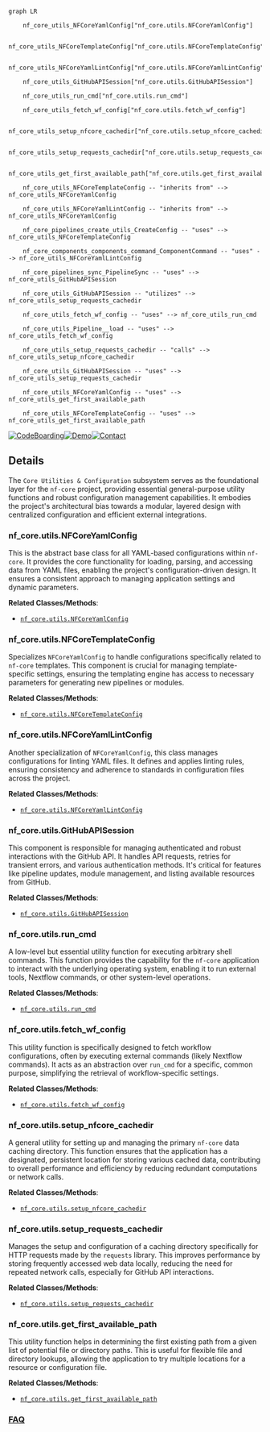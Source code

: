 ```mermaid

graph LR

    nf_core_utils_NFCoreYamlConfig["nf_core.utils.NFCoreYamlConfig"]

    nf_core_utils_NFCoreTemplateConfig["nf_core.utils.NFCoreTemplateConfig"]

    nf_core_utils_NFCoreYamlLintConfig["nf_core.utils.NFCoreYamlLintConfig"]

    nf_core_utils_GitHubAPISession["nf_core.utils.GitHubAPISession"]

    nf_core_utils_run_cmd["nf_core.utils.run_cmd"]

    nf_core_utils_fetch_wf_config["nf_core.utils.fetch_wf_config"]

    nf_core_utils_setup_nfcore_cachedir["nf_core.utils.setup_nfcore_cachedir"]

    nf_core_utils_setup_requests_cachedir["nf_core.utils.setup_requests_cachedir"]

    nf_core_utils_get_first_available_path["nf_core.utils.get_first_available_path"]

    nf_core_utils_NFCoreTemplateConfig -- "inherits from" --> nf_core_utils_NFCoreYamlConfig

    nf_core_utils_NFCoreYamlLintConfig -- "inherits from" --> nf_core_utils_NFCoreYamlConfig

    nf_core_pipelines_create_utils_CreateConfig -- "uses" --> nf_core_utils_NFCoreTemplateConfig

    nf_core_components_components_command_ComponentCommand -- "uses" --> nf_core_utils_NFCoreYamlLintConfig

    nf_core_pipelines_sync_PipelineSync -- "uses" --> nf_core_utils_GitHubAPISession

    nf_core_utils_GitHubAPISession -- "utilizes" --> nf_core_utils_setup_requests_cachedir

    nf_core_utils_fetch_wf_config -- "uses" --> nf_core_utils_run_cmd

    nf_core_utils_Pipeline__load -- "uses" --> nf_core_utils_fetch_wf_config

    nf_core_utils_setup_requests_cachedir -- "calls" --> nf_core_utils_setup_nfcore_cachedir

    nf_core_utils_GitHubAPISession -- "uses" --> nf_core_utils_setup_requests_cachedir

    nf_core_utils_NFCoreYamlConfig -- "uses" --> nf_core_utils_get_first_available_path

    nf_core_utils_NFCoreTemplateConfig -- "uses" --> nf_core_utils_get_first_available_path

```



[![CodeBoarding](https://img.shields.io/badge/Generated%20by-CodeBoarding-9cf?style=flat-square)](https://github.com/CodeBoarding/GeneratedOnBoardings)[![Demo](https://img.shields.io/badge/Try%20our-Demo-blue?style=flat-square)](https://www.codeboarding.org/demo)[![Contact](https://img.shields.io/badge/Contact%20us%20-%20contact@codeboarding.org-lightgrey?style=flat-square)](mailto:contact@codeboarding.org)



## Details



The `Core Utilities & Configuration` subsystem serves as the foundational layer for the `nf-core` project, providing essential general-purpose utility functions and robust configuration management capabilities. It embodies the project's architectural bias towards a modular, layered design with centralized configuration and efficient external integrations.



### nf_core.utils.NFCoreYamlConfig

This is the abstract base class for all YAML-based configurations within `nf-core`. It provides the core functionality for loading, parsing, and accessing data from YAML files, enabling the project's configuration-driven design. It ensures a consistent approach to managing application settings and dynamic parameters.





**Related Classes/Methods**:



- <a href="https://github.com/nf-core/tools/blob/main/nf_core/utils.py" target="_blank" rel="noopener noreferrer">`nf_core.utils.NFCoreYamlConfig`</a>





### nf_core.utils.NFCoreTemplateConfig

Specializes `NFCoreYamlConfig` to handle configurations specifically related to `nf-core` templates. This component is crucial for managing template-specific settings, ensuring the templating engine has access to necessary parameters for generating new pipelines or modules.





**Related Classes/Methods**:



- <a href="https://github.com/nf-core/tools/blob/main/nf_core/utils.py" target="_blank" rel="noopener noreferrer">`nf_core.utils.NFCoreTemplateConfig`</a>





### nf_core.utils.NFCoreYamlLintConfig

Another specialization of `NFCoreYamlConfig`, this class manages configurations for linting YAML files. It defines and applies linting rules, ensuring consistency and adherence to standards in configuration files across the project.





**Related Classes/Methods**:



- <a href="https://github.com/nf-core/tools/blob/main/nf_core/utils.py" target="_blank" rel="noopener noreferrer">`nf_core.utils.NFCoreYamlLintConfig`</a>





### nf_core.utils.GitHubAPISession

This component is responsible for managing authenticated and robust interactions with the GitHub API. It handles API requests, retries for transient errors, and various authentication methods. It's critical for features like pipeline updates, module management, and listing available resources from GitHub.





**Related Classes/Methods**:



- <a href="https://github.com/nf-core/tools/blob/main/nf_core/utils.py" target="_blank" rel="noopener noreferrer">`nf_core.utils.GitHubAPISession`</a>





### nf_core.utils.run_cmd

A low-level but essential utility function for executing arbitrary shell commands. This function provides the capability for the `nf-core` application to interact with the underlying operating system, enabling it to run external tools, Nextflow commands, or other system-level operations.





**Related Classes/Methods**:



- <a href="https://github.com/nf-core/tools/blob/main/nf_core/utils.py" target="_blank" rel="noopener noreferrer">`nf_core.utils.run_cmd`</a>





### nf_core.utils.fetch_wf_config

This utility function is specifically designed to fetch workflow configurations, often by executing external commands (likely Nextflow commands). It acts as an abstraction over `run_cmd` for a specific, common purpose, simplifying the retrieval of workflow-specific settings.





**Related Classes/Methods**:



- <a href="https://github.com/nf-core/tools/blob/main/nf_core/utils.py" target="_blank" rel="noopener noreferrer">`nf_core.utils.fetch_wf_config`</a>





### nf_core.utils.setup_nfcore_cachedir

A general utility for setting up and managing the primary `nf-core` data caching directory. This function ensures that the application has a designated, persistent location for storing various cached data, contributing to overall performance and efficiency by reducing redundant computations or network calls.





**Related Classes/Methods**:



- <a href="https://github.com/nf-core/tools/blob/main/nf_core/utils.py" target="_blank" rel="noopener noreferrer">`nf_core.utils.setup_nfcore_cachedir`</a>





### nf_core.utils.setup_requests_cachedir

Manages the setup and configuration of a caching directory specifically for HTTP requests made by the `requests` library. This improves performance by storing frequently accessed web data locally, reducing the need for repeated network calls, especially for GitHub API interactions.





**Related Classes/Methods**:



- <a href="https://github.com/nf-core/tools/blob/main/nf_core/utils.py" target="_blank" rel="noopener noreferrer">`nf_core.utils.setup_requests_cachedir`</a>





### nf_core.utils.get_first_available_path

This utility function helps in determining the first existing path from a given list of potential file or directory paths. This is useful for flexible file and directory lookups, allowing the application to try multiple locations for a resource or configuration file.





**Related Classes/Methods**:



- <a href="https://github.com/nf-core/tools/blob/main/nf_core/utils.py" target="_blank" rel="noopener noreferrer">`nf_core.utils.get_first_available_path`</a>









### [FAQ](https://github.com/CodeBoarding/GeneratedOnBoardings/tree/main?tab=readme-ov-file#faq)